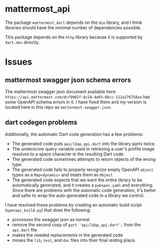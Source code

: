 # mattermost_api

The package `mattermost_dart` depends on the `dio` library, and I think libraries should have the minimal number of dependencies possible.

This package depends on the `http` library because it is supported by `dart.dev` directly.

# Issues

## mattermost swagger json schema errors

The mattermost swagger json document available here: `https://api.mattermost.com/dcf9982f-0c24-4e65-8bcc-112a276758aa` has some OpenAPI schema errors in it. I have fixed them and my version is located here in this repo as `mattermost-swagger.json`.

## dart codegen problems

Additionally, the automatic Dart code generation has a few problems:

- The generated code puts `api/ldap_api.dart` into the library parts twice.
- The underscore query variable used in retrieving a user's profile image resolves to a space character in the resulting Dart code.
- The generated code sometimes attempts to return objects of the wrong type.
- The generated code fails to properly recognize empty OpenAPI `object` types as a `Map<dynamic>` and treats them as `Object`
- The generated code expects that we want the entire library to be automatically generated, and it creates a `pubspec.yaml` and everything. Since there are problems with the automatic code generation, it's better and safer to wrap the auto-generated code in a library we control.

I have resolved these problems by creating an automatic build script (`openapi_build.py`) that does the following:

- processes the swagger json as normal
- remove the second copy of `part 'api/ldap_api.dart';` from the `api.dart` file
- makes the needed replacements in the generated code
- moves the `lib`, `test`, and `doc` files into their final resting place.
